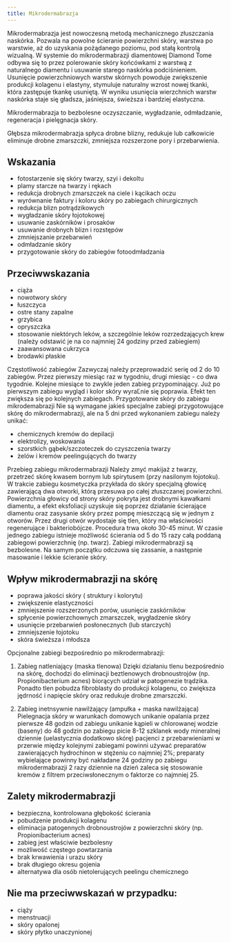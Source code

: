 ```yaml
---
title: Mikrodermabrazja
---
```


Mikrodermabrazja jest nowoczesną metodą mechanicznego złuszczania naskórka. Pozwala na powolne ścieranie powierzchni skóry, warstwa po warstwie, aż do uzyskania pożądanego poziomu, pod stałą kontrolą wizualną. W systemie do mikrodermabrazji diamentowej Diamond Tome odbywa się to przez polerowanie skóry końcówkami z warstwą z naturalnego diamentu i usuwanie starego naskórka podciśnieniem. Usunięcie powierzchniowych warstw skórnych powoduje zwiększenie produkcji kolagenu i elastyny, stymuluje naturalny wzrost nowej tkanki, która zastępuje tkankę usuniętą. W wyniku usunięcia wierzchnich warstw naskórka staje się gładsza, jaśniejsza, świeższa i bardziej elastyczna.

Mikrodermabrazja to bezbolesne oczyszczanie, wygładzanie, odmładzanie, regeneracja i pielęgnacja skóry.

Głębsza mikrodermabrazja spłyca drobne blizny, redukuje lub całkowicie eliminuje drobne zmarszczki, zmniejsza rozszerzone pory i przebarwienia.

## Wskazania
- fotostarzenie się skóry twarzy, szyi i dekoltu
- plamy starcze na twarzy i rękach
- redukcja drobnych zmarszczek na ciele i kącikach oczu
- wyrównanie faktury i koloru skóry po zabiegach chirurgicznych
- redukcja blizn potrądzikowych
- wygładzanie skóry łojotokowej
- usuwanie zaskórników i prosaków
- usuwanie drobnych blizn i rozstępów
- zmniejszanie przebarwień
- odmładzanie skóry
- przygotowanie skóry do zabiegów fotoodmładzania
## Przeciwwskazania
- ciąża
- nowotwory skóry
- łuszczyca
- ostre stany zapalne
- grzybica
- opryszczka
- stosowanie niektórych leków, a szczególnie leków rozrzedzających krew (należy odstawić je na co najmniej 24 godziny przed zabiegiem)
- zaawansowana cukrzyca
- brodawki płaskie

Częstotliwość zabiegów Zazwyczaj należy przeprowadzić serię od 2 do 10 zabiegów. Przez pierwszy miesiąc raz w tygodniu, drugi miesiąc - co dwa tygodnie. Kolejne miesiące to zwykle jeden zabieg przypominający. Już po pierwszym zabiegu wygląd i kolor skóry wyraĽnie się poprawia. Efekt ten zwiększa się po kolejnych zabiegach. Przygotowanie skóry do zabiegu mikrodemabrazji Nie są wymagane jakieś specjalne zabiegi przygotowujące skórę do mikrodermabrazji, ale na 5 dni przed wykonaniem zabiegu należy unikać:

- chemicznych kremów do depilacji
- elektrolizy, woskowania
- szorstkich gąbek/szczoteczek do czyszczenia twarzy
- żelów i kremów peelingujących do twarzy

Przebieg zabiegu mikrodermabrazji Należy zmyć makijaż z twarzy, przetrzeć skórę kwasem bornym lub spirytusem (przy nasilonym łojotoku). W trakcie zabiegu kosmetyczka przykłada do skóry specjalną głowicę zawierającą dwa otworki, którą przesuwa po całej złuszczanej powierzchni. Powierzchnia głowicy od strony skóry pokryta jest drobnymi kawałkami diamentu, a efekt eksfoliacji uzyskuje się poprzez działanie ścierające diamentu oraz zasysanie skóry przez pompę mieszczącą się w jednym z otworów. Przez drugi otwór wydostaje się tlen, który ma właściwości regenerujące i bakteriobójcze. Procedura trwa około 30-45 minut. W czasie jednego zabiegu istnieje możliwość ścierania od 5 do 15 razy całą poddaną zabiegowi powierzchnię (np. twarz). Zabiegi mikrodermabrazji są bezbolesne. Na samym początku odczuwa się zassanie, a następnie masowanie i lekkie ścieranie skóry.

## Wpływ mikrodermabrazji na skórę
- poprawa jakości skóry ( struktury i kolorytu)
- zwiększenie elastyczności
- zmniejszenie rozszerzonych porów, usunięcie zaskórników
- spłycenie powierzchownych zmarszczek, wygładzenie skóry
- usunięcie przebarwień posłonecznych (lub starczych)
- zmniejszenie łojotoku
- skóra świeższa i młodsza

Opcjonalne zabiegi bezpośrednio po mikrodermabrazji:

1. Zabieg natleniający (maska tlenowa) Dzięki działaniu tlenu bezpośrednio na skórę, dochodzi do eliminacji beztlenowych drobnoustrojów (np. Propionibacterium acnes) biorących udział w patogenezie trądzika. Ponadto tlen pobudza fibroblasty do produkcji kolagenu, co zwiększa jędrność i napięcie skóry oraz redukuje drobne zmarszczki.

2. Zabieg inetnsywnie nawilżający (ampułka + maska nawilżająca) Pielegnacja skóry w warunkach domowych unikanie opalania przez pierwsze 48 godzin od zabiegu unikanie kąpieli w chlorowanej wodzie (baseny) do 48 godzin po zabiegu picie 8-12 szklanek wody mineralnej dziennie (uelastycznia dodatkowo skórę) pacjenci z przebarwieniami w przerwie między kolejnymi zabiegami powinni używać preparatów zawierających hydrochinon w stężeniu co najmniej 2%; preparaty wybielające powinny być nakładane 24 godziny po zabiegu mikrodermabrazji 2 razy dziennie na dzień zaleca się stosowanie kremów z filtrem przeciwsłonecznym o faktorze co najmniej 25.

## Zalety mikrodermabrazji
- bezpieczna, kontrolowana głębokość ścierania
- pobudzenie produkcji kolagenu
- eliminacja patogennych drobnoustrojów z powierzchni skóry (np. Propionibacterium acnes)
- zabieg jest właściwie bezbolesny
- możliwość częstego powtarzania
- brak krwawienia i urazu skóry
- brak długiego okresu gojenia
- alternatywa dla osób nietolerujących peelingu chemicznego

## Nie ma przeciwwskazań w przypadku:
- ciąży
- menstruacji
- skóry opalonej
- skóry płytko unaczynionej
